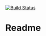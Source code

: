 [![Build Status](https://travis-ci.org/hMatoba/PlayDockerTest.svg?branch=master)](https://travis-ci.org/hMatoba/PlayDockerTest)

# Readme
